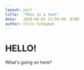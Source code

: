 ```yaml
---
layout: post
title:  "This is a test"
date:   2020-04-02 23:59:48 -0700
author: Chris Schepman
---
```


# HELLO!

What's going on here?

